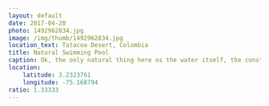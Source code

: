 ```yaml
---
layout: default
date: 2017-04-20
photo: 1492962834.jpg
image: /img/thumb/1492962834.jpg
location_text: Tatacoa Desert, Colombia
title: Natural Swimming Pool
caption: Ok, the only natural thing here os the water itself, the constructions, the products in the water and the rest are not. Nonetheless it felt so good so bath there, in the middle of the desert!
location:
    latitude: 3.2323761
    longitude: -75.168794
ratio: 1.33333
---
```

